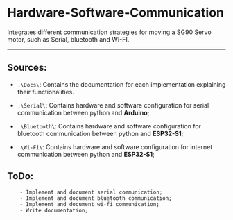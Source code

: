 # Hardware-Software-Communication

Integrates different communication strategies for moving a SG90 Servo motor, such as Serial, bluetooth and WI-FI.

---

## Sources:

- `.\Docs\`: Contains the documentation for each implementation explaining their functionalities.

- `.\Serial\`: Contains hardware and software configuration for serial communication between python and **Arduino**;

- `.\Bluetooth\`: Contains hardware and software configuration for bluetooth communication between python and **ESP32-S1**;

- `.\Wi-Fi\`: Contains hardware and software configuration for internet communication between python and **ESP32-S1**;

## ToDo:

```
    - Implement and document serial communication;
    - Implement and document bluetooth communication;
    - Implement and document wi-fi communication;
    - Write documentation;
```